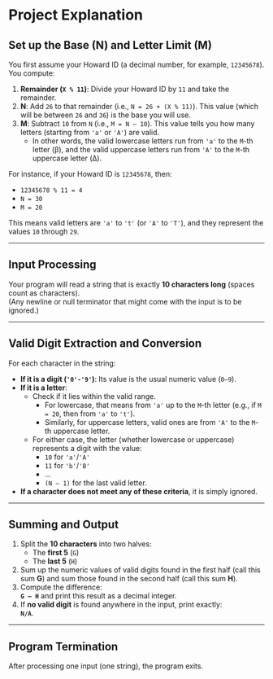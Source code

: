 # Project Explanation

## Set up the Base (N) and Letter Limit (M)
You first assume your Howard ID (a decimal number, for example, `12345678`). You compute:

1. **Remainder (`X % 11`)**: Divide your Howard ID by `11` and take the remainder.
2. **N**: Add `26` to that remainder (i.e., `N = 26 + (X % 11)`). This value (which will be between `26` and `36`) is the base you will use.
3. **M**: Subtract `10` from `N` (i.e., `M = N – 10`). This value tells you how many letters (starting from `'a'` or `'A'`) are valid.  
   - In other words, the valid lowercase letters run from `'a'` to the `M`-th letter (β), and the valid uppercase letters run from `'A'` to the `M`-th uppercase letter (Δ).

For instance, if your Howard ID is `12345678`, then:

- `12345678 % 11 = 4`
- `N = 30`
- `M = 20`

This means valid letters are `'a'` to `'t'` (or `'A'` to `'T'`), and they represent the values `10` through `29`.

---

## Input Processing
Your program will read a string that is exactly **10 characters long** (spaces count as characters).  
(Any newline or null terminator that might come with the input is to be ignored.)

---

## Valid Digit Extraction and Conversion
For each character in the string:

- **If it is a digit (`'0'-'9'`)**: Its value is the usual numeric value (`0–9`).
- **If it is a letter**:
  - Check if it lies within the valid range.  
    - For lowercase, that means from `'a'` up to the `M`-th letter (e.g., if `M = 20`, then from `'a'` to `'t'`).
    - Similarly, for uppercase letters, valid ones are from `'A'` to the `M`-th uppercase letter.
  - For either case, the letter (whether lowercase or uppercase) represents a digit with the value:
    - `10` for `'a'`/`'A'`
    - `11` for `'b'`/`'B'`
    - …
    - `(N – 1)` for the last valid letter.
- **If a character does not meet any of these criteria**, it is simply ignored.

---

## Summing and Output
1. Split the **10 characters** into two halves:
   - The **first 5** (`G`)
   - The **last 5** (`H`)
2. Sum up the numeric values of valid digits found in the first half (call this sum **G**) and sum those found in the second half (call this sum **H**).
3. Compute the difference:  
   **`G – H`** and print this result as a decimal integer.
4. If **no valid digit** is found anywhere in the input, print exactly:  
   **`N/A`**.

---

## Program Termination
After processing one input (one string), the program exits.
